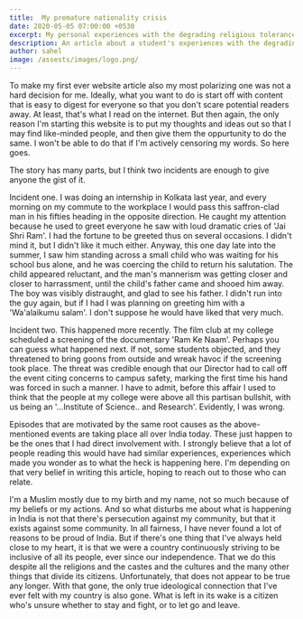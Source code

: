 ```yaml
---
title:  My premature nationality crisis
date: 2020-05-05 07:00:00 +0530
excerpt: My personal experiences with the degrading religious tolerance and freedom of expression in India.
description: An article about a student's experiences with the degrading religious tolerance and freedom of expression in India.
author: sahel
image: /assests/images/logo.png/
---
```


To make my first ever website article also my most polarizing one was not a hard decision for me. Ideally, what you want to do is start off with content that is easy to digest for everyone so that you don't scare potential readers away. At least, that's what I read on the internet. But then again, the only reason I'm starting this website is to put my thoughts and ideas out so that I may find like-minded people, and then give them the oppurtunity to do the same. I won't be able to do that if I'm actively censoring my words. So here goes.

The story has many parts, but I think two incidents are enough to give anyone the gist of it.

Incident one. I was doing an internship in Kolkata last year, and every morning on my commute to the workplace I would pass this saffron-clad man in his fifties heading in the opposite direction. He caught my attention because he used to greet everyone he saw with loud dramatic cries of 'Jai Shri Ram'. I had the fortune to be greeted thus on several occasions. I didn't mind it, but I didn't like it much either. Anyway, this one day late into the summer, I saw him standing across a small child who was waiting for his school bus alone, and he was coercing the child to return his salutation. The child appeared reluctant, and the man's mannerism was getting closer and closer to harrassment, until the child's father came and shooed him away. The boy was visibly distraught, and glad to see his father. I didn't run into the guy again, but if I had I was planning on greeting him with a 'Wa'alaikumu salam'. I don't suppose he would have liked that very much.


Incident two. This happened more recently. The film club at my college scheduled a screening of the documentary 'Ram Ke Naam'. Perhaps you can guess what happened next. If not, some students objected, and they threatened to bring goons from outside and wreak havoc if the screening took place. The threat was credible enough that our Director had to call off the event citing concerns to campus safety, marking the first time his hand was forced in such a manner. I have to admit, before this affair I used to think that the people at my college were above all this partisan bullshit, with us being an '...Institute of Science.. and Research'. Evidently, I was wrong.

Episodes that are motivated by the same root causes as the above-mentioned events are taking place all over India today. These just happen to be the ones that I had direct involvement with. I strongly believe that a lot of people reading this would have had similar experiences, experiences which made you wonder as to what the heck is happening here. I'm depending on that very belief in writing this article, hoping to reach out to those who can relate. 

I'm a Muslim mostly due to my birth and my name, not so much because of my beliefs or my actions. And so what disturbs me about what is happening in India is not that there's persecution against my community, but that it exists against some community. In all fairness, I have never found a lot of reasons to be proud of India. But if there's one thing that I've always held close to my heart, it is that we were a country continuously striving to be inclusive of all its people, ever since our independence. That we do this despite all the religions and the castes and the cultures and the many other things that divide its citizens. Unfortunately, that does not appear to be true any longer. With that gone, the only true ideological connection that I've ever felt with my country is also gone. What is left in its wake is a citizen who's unsure whether to stay and fight, or to let go and leave.